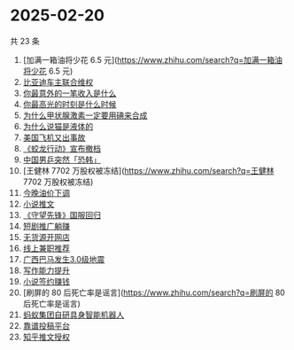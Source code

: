 # 2025-02-20

共 23 条

<!-- BEGIN ZHIHUSEARCH -->
<!-- 最后更新时间 Thu Feb 20 2025 16:27:50 GMT+0800 (China Standard Time) -->
1. [加满一箱油将少花 6.5 元](https://www.zhihu.com/search?q=加满一箱油将少花 6.5 元)
1. [比亚迪车主联合维权](https://www.zhihu.com/search?q=比亚迪车主联合维权)
1. [你最意外的一笔收入是什么](https://www.zhihu.com/search?q=你最意外的一笔收入是什么)
1. [你最高光的时刻是什么时候](https://www.zhihu.com/search?q=你最高光的时刻是什么时候)
1. [为什么甲状腺激素一定要用碘来合成](https://www.zhihu.com/search?q=为什么甲状腺激素一定要用碘来合成)
1. [为什么说猫是液体的](https://www.zhihu.com/search?q=为什么说猫是液体的)
1. [美国飞机又出事故](https://www.zhihu.com/search?q=美国飞机又出事故)
1. [《蛟龙行动》宣布撤档](https://www.zhihu.com/search?q=《蛟龙行动》宣布撤档)
1. [中国男乒突然「恐韩」](https://www.zhihu.com/search?q=中国男乒突然「恐韩」)
1. [王健林 7702 万股权被冻结](https://www.zhihu.com/search?q=王健林 7702 万股权被冻结)
1. [今晚油价下调](https://www.zhihu.com/search?q=今晚油价下调)
1. [小说推文](https://www.zhihu.com/search?q=小说推文)
1. [《守望先锋》国服回归](https://www.zhihu.com/search?q=《守望先锋》国服回归)
1. [短剧推广躺赚](https://www.zhihu.com/search?q=短剧推广躺赚)
1. [无货源开网店](https://www.zhihu.com/search?q=无货源开网店)
1. [线上兼职推荐](https://www.zhihu.com/search?q=线上兼职推荐)
1. [广西巴马发生3.0级地震](https://www.zhihu.com/search?q=广西巴马发生3.0级地震)
1. [写作能力提升](https://www.zhihu.com/search?q=写作能力提升)
1. [小说签约赚钱](https://www.zhihu.com/search?q=小说签约赚钱)
1. [刷屏的 80 后死亡率是谣言](https://www.zhihu.com/search?q=刷屏的 80 后死亡率是谣言)
1. [蚂蚁集团自研具身智能机器人](https://www.zhihu.com/search?q=蚂蚁集团自研具身智能机器人)
1. [靠谱投稿平台](https://www.zhihu.com/search?q=靠谱投稿平台)
1. [知乎推文授权](https://www.zhihu.com/search?q=知乎推文授权)
<!-- END ZHIHUSEARCH -->
